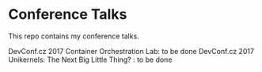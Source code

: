 
Conference Talks
================

This repo contains my conference talks.

DevConf.cz 2017  Container Orchestration Lab: to be done
DevConf.cz 2017  Unikernels: The Next Big Little Thing? : to be done




